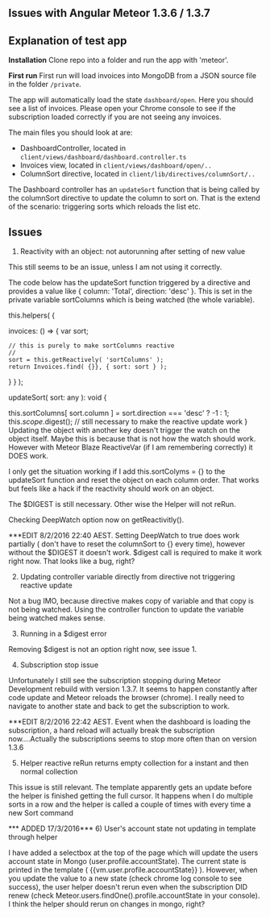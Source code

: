 **Issues with Angular Meteor 1.3.6 / 1.3.7**
--------------------------------------------

## Explanation of test app ##

**Installation**
Clone repo into a folder and run the app with 'meteor'.

**First run**
First run will load invoices into MongoDB from a JSON source file in the folder `/private`.

The app will automatically load the state `dashboard/open`. Here you should see a list of invoices.
Please open your Chrome console to see if the subscription loaded correctly if you are not seeing any invoices.

The main files you should look at are:

 - DashboardController, located in `client/views/dashboard/dashboard.controller.ts`
 - Invoices view, located in `client/views/dashboard/open/..`
 - ColumnSort directive, located in `client/lib/directives/columnSort/..`

The Dashboard controller has an `updateSort` function that is being called by the columnSort directive to update the column to sort on.
That is the extend of the scenario: triggering sorts which reloads the list etc.

## Issues ##

1) Reactivity with an object: not autorunning after setting of new value

This still seems to be an issue, unless I am not using it correctly.

The code below has the updateSort function triggered by a directive and provides a value like { column: 'Total', direction: 'desc' }.
This is set in the private variable sortColumns which is being watched (the whole variable).

 this.helpers( {

  invoices: () => {
    var sort;

    // this is purely to make sortColumns reactive
    //
    sort = this.getReactively( 'sortColumns' );
    return Invoices.find( {}}, { sort: sort } );
  }
} );

updateSort( sort: any ): void {

   this.sortColumns[ sort.column ]  = sort.direction === 'desc' ? -1 : 1;
  this.$scope.$digest(); // still necessary to make the reactive update work
 }
Updating the object with another key doesn't trigger the watch on the object itself. Maybe this is because that is not how the watch should work. However with Meteor Blaze ReactiveVar (if I am remembering correctly) it DOES work.

I only get the situation working if I add this.sortColyms = {} to the updateSort function and reset the object on each column order. That works but feels like a hack if the reactivity should work on an object.

The $DIGEST is still necessary. Other wise the Helper will not reRun.

Checking DeepWatch option now on getReactivitly().

***EDIT 8/2/2016 22:40 AEST.
Setting DeepWatch to true does work partially ( don't have to reset the columnSort to {} every time), however without the $DIGEST it doesn't work. $digest call is required to make it work right now.
That looks like a bug, right?

2) Updating controller variable directly from directive not triggering reactive update

Not a bug IMO, because directive makes copy of variable and that copy is not being watched. Using the controller function to update the variable being watched makes sense.

3) Running in a $digest error

Removing $digest is not an option right now, see issue 1.

4) Subscription stop issue

Unfortunately I still see the subscription stopping during Meteor Development rebuild with version 1.3.7.
It seems to happen constantly after code update and Meteor reloads the browser (chrome). I really need to navigate to another state and back to get the subscription to work.

***EDIT 8/2/2016 22:42 AEST.
Event when the dashboard is loading the subscription, a hard reload will actually break the subscription now....Actually the subscriptions seems to stop more often than on version 1.3.6

5) Helper reactive reRun returns empty collection for a instant and then normal collection

This issue is still relevant. The template apparently gets an update before the helper is finished getting the full cursor. It happens when I do multiple sorts in a row and the helper is called a couple of times with every time a new Sort command

*** ADDED 17/3/2016***
6) User's account state not updating in template through helper

I have added a selectbox at the top of the page which will update the users account state in Mongo (user.profile.accountState). The current state is printed in the template ( {{vm.user.profile.accountState}} ). However, when you update the value to a new state (check chrome log console to see success), the user helper doesn't rerun even when the subscription DID renew (check Meteor.users.findOne().profile.accountState in your console).
I think the helper should rerun on changes in mongo, right?